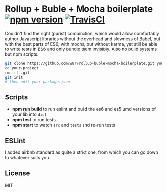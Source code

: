 # Rollup + Buble + Mocha boilerplate [![npm version](https://badge.fury.io/js/rollup-buble-mocha-boilerplate.svg)](https://badge.fury.io/js/rollup-buble-mocha-boilerplate) [![TravisCI](https://travis-ci.org/w8r/rollup-buble-mocha-boilerplate.svg?branch=master)](https://travis-ci.org/w8r/rollup-buble-mocha-boilerplate)

Couldn't find the right (purist) combination, which would allow comfortably author
Javascript libraries without the overhead and slowness of Babel, but with
the best parts of ES6, with mocha, but without karma, yet still be able to write
tests in ES6 and only bundle them invisibly. Also no build systems but npm scripts.

```sh
git clone https://github.com/w8r/rollup-buble-mocha-boilerplate.git your-project
cd your-project
rm -rf .git
git init
# then edit your package.json
```

## Scripts

* **npm run build** to run eslint and build the es6 and es5 umd versions of your lib into `dist`
* **npm test** to run tests
* **npm start** to watch `src` and `tests` and re-run tests

## ESLint

I added airbnb standard as quite a strict one, from which you can go down to
whatever suits you.

## License

MIT
